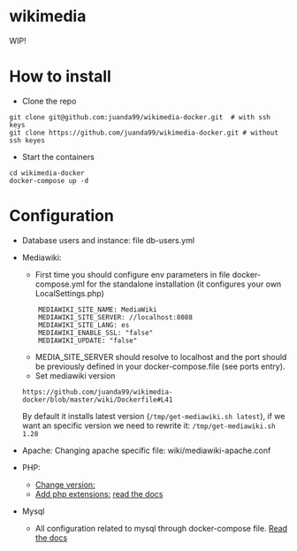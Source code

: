 # wikimedia
WIP!

# How to install
- Clone the repo
```
git clone git@github.com:juanda99/wikimedia-docker.git  # with ssh keys
git clone https://github.com/juanda99/wikimedia-docker.git # without ssh keyes
```
- Start the containers
```
cd wikimedia-docker
docker-compose up -d
```

# Configuration
- Database users and instance: file db-users.yml
- Mediawiki:
  - First time you should configure env parameters in file docker-compose.yml for the standalone installation (it configures your own LocalSettings.php)
  ```
      MEDIAWIKI_SITE_NAME: MediaWiki
      MEDIAWIKI_SITE_SERVER: //localhost:8088
      MEDIAWIKI_SITE_LANG: es
      MEDIAWIKI_ENABLE_SSL: "false"
      MEDIAWIKI_UPDATE: "false"
  ```
  - MEDIA_SITE_SERVER should resolve to localhost and the port should be previously defined in your docker-compose.file (see ports entry).
  - Set mediawiki version
  ```
  https://github.com/juanda99/wikimedia-docker/blob/master/wiki/Dockerfile#L41
  ```
  By default it installs latest version (```/tmp/get-mediawiki.sh latest```), if we want an specific version we need to rewrite it: ```/tmp/get-mediawiki.sh 1.28 ```
- Apache:
  Changing apache specific file: wiki/mediawiki-apache.conf

- PHP:
  - [Change version:](https://github.com/juanda99/wikimedia-docker/blob/master/wiki/Dockerfile:L1)
  - [Add php extensions:](https://github.com/juanda99/wikimedia-docker/blob/master/wiki/Dockerfile:L18-21) [read the docs](https://hub.docker.com/_/php/)
- Mysql
  - All configuration related to mysql through docker-compose file.  [Read the docs](https://hub.docker.com/_/mysql/)
  
  
